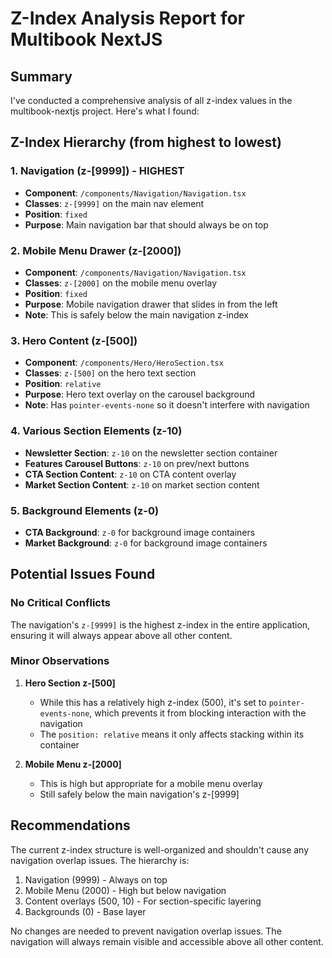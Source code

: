 # Z-Index Analysis Report for Multibook NextJS

## Summary

I've conducted a comprehensive analysis of all z-index values in the multibook-nextjs project. Here's what I found:

## Z-Index Hierarchy (from highest to lowest)

### 1. **Navigation (z-[9999])** - HIGHEST
- **Component**: `/components/Navigation/Navigation.tsx`
- **Classes**: `z-[9999]` on the main nav element
- **Position**: `fixed`
- **Purpose**: Main navigation bar that should always be on top

### 2. **Mobile Menu Drawer (z-[2000])**
- **Component**: `/components/Navigation/Navigation.tsx`
- **Classes**: `z-[2000]` on the mobile menu overlay
- **Position**: `fixed`
- **Purpose**: Mobile navigation drawer that slides in from the left
- **Note**: This is safely below the main navigation z-index

### 3. **Hero Content (z-[500])**
- **Component**: `/components/Hero/HeroSection.tsx`
- **Classes**: `z-[500]` on the hero text section
- **Position**: `relative`
- **Purpose**: Hero text overlay on the carousel background
- **Note**: Has `pointer-events-none` so it doesn't interfere with navigation

### 4. **Various Section Elements (z-10)**
- **Newsletter Section**: `z-10` on the newsletter section container
- **Features Carousel Buttons**: `z-10` on prev/next buttons
- **CTA Section Content**: `z-10` on CTA content overlay
- **Market Section Content**: `z-10` on market section content

### 5. **Background Elements (z-0)**
- **CTA Background**: `z-0` for background image containers
- **Market Background**: `z-0` for background image containers

## Potential Issues Found

### No Critical Conflicts
The navigation's `z-[9999]` is the highest z-index in the entire application, ensuring it will always appear above all other content.

### Minor Observations

1. **Hero Section z-[500]**
   - While this has a relatively high z-index (500), it's set to `pointer-events-none`, which prevents it from blocking interaction with the navigation
   - The `position: relative` means it only affects stacking within its container

2. **Mobile Menu z-[2000]**
   - This is high but appropriate for a mobile menu overlay
   - Still safely below the main navigation's z-[9999]

## Recommendations

The current z-index structure is well-organized and shouldn't cause any navigation overlap issues. The hierarchy is:

1. Navigation (9999) - Always on top
2. Mobile Menu (2000) - High but below navigation
3. Content overlays (500, 10) - For section-specific layering
4. Backgrounds (0) - Base layer

No changes are needed to prevent navigation overlap issues. The navigation will always remain visible and accessible above all other content.
